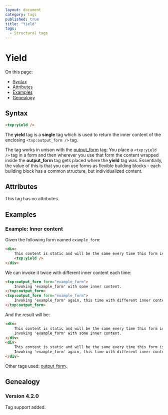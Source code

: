 ```yaml
---
layout: document
category: tags
published: true
title: "Yield"
tags:
  - Structural tags
---
```


# Yield

On this page:

* [Syntax](#user-content-syntax)
* [Attributes](#user-content-attributes)
* [Examples](#user-content-examples)
* [Genealogy](#user-content-genealogy)

## Syntax

```html
<txp:yield />
```

The **yield** tag is a __single__ tag which is used to return the inner content of the enclosing `<txp:output_form />` tag.

The tag works in unison with the [output_form](output-form) tag; You place a `<txp:yield />` tag in a form and then wherever you use that form the content wrapped inside the **output_form** tag gets placed where the **yield** tag was. Essentially, the value of this is that you can use forms as flexible building blocks - each building block has a common structure, but individualized content.

## Attributes

This tag has no attributes.

## Examples

### Example: Inner content

Given the following form named `example_form`:

```html
<div>
    This content is static and will be the same every time this form is invoked.
    <txp:yield />
</div>
```

We can invoke it twice with different inner content each time:

```html
<txp:output_form form="example_form">
    Invoking 'example_form' with some inner content.
</txp:output_form>
<txp:output_form form="example_form">
    Invoking 'example_form' again, this time with different inner content.
</txp:output_form>
```

And the result will be:

```html
<div>
    This content is static and will be the same every time this form is invoked.
    Invoking 'example_form' with some inner content.
</div>
<div>
    This content is static and will be the same every time this form is invoked.
    Invoking 'example_form' again, this time with different inner content.
</div>
```

Other tags used: [output_form](output-form).

## Genealogy

### Version 4.2.0

Tag support added.
